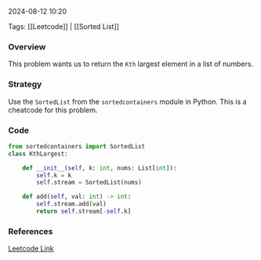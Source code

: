 
2024-08-12 10:20

Tags: [[Leetcode]] | [[Sorted List]]


### Overview
This problem wants us to return the `Kth` largest element in a list of numbers.

### Strategy
Use the `SortedList` from the `sortedcontainers` module in Python. This is a cheatcode for this problem.


### Code
```python
from sortedcontainers import SortedList
class KthLargest:

    def __init__(self, k: int, nums: List[int]):
        self.k = k
        self.stream = SortedList(nums)

    def add(self, val: int) -> int:
        self.stream.add(val)
        return self.stream[-self.k]
```

### References
[Leetcode Link]()

